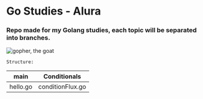 
# Go Studies - Alura

### Repo made for my Golang studies, each topic will be separated into branches.

	


![gopher, the goat](https://encrypted-tbn0.gstatic.com/images?q=tbn:ANd9GcRo6TtYrQfi3Ein3o9ikg-wcbbGSGNMx9H0JMr2XW6l9IziYrpaSVnilc9Zbv0bcuMxmm8&usqp=CAU)

	Structure:
	
|main|Conditionals|
|--|      --|
|hello.go| conditionFlux.go  |


    
